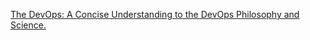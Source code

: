 [The DevOps: A Concise Understanding to the DevOps Philosophy and Science.](https://web.archive.org/web/20211006003139/https://www.osti.gov/servlets/purl/1785164)

